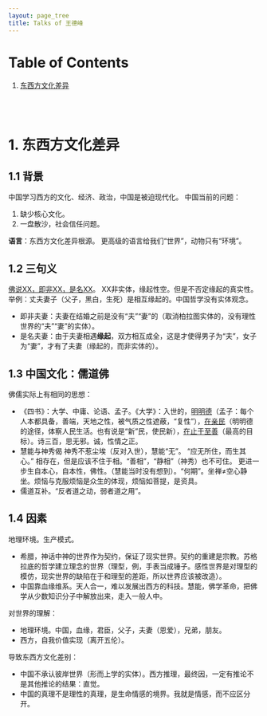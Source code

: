 ```yaml
---
layout: page_tree
title: Talks of 王德峰
---
```


# Table of Contents
1. [东西方文化差异](#l1)

<br/><br/>

<a name="l1"></a>
# 1. 东西方文化差异

## 1.1 背景

中国学习西方的文化、经济、政治，中国是被迫现代化。 中国当前的问题：

1. 缺少核心文化。
2. 一盘散沙，社会信任问题。

**语言**：东西方文化差异根源。 更高级的语言给我们“世界”，动物只有“环境”。

## 1.2 三句义

<u>佛说XX，即非XX，是名XX</u>。 XX非实体，缘起性空。但是不否定缘起的真实性。举例：丈夫妻子（父子，黑白，生死）是相互缘起的。中国哲学没有实体观念。

* 即非夫妻：夫妻在结婚之前是没有“夫”“妻”的（取消柏拉图实体的，没有理性世界的“夫”“妻”的实体）。
* 是名夫妻：由于夫妻相遇**缘起**，双方相互成全，这是才使得男子为“夫”，女子为“妻”，才有了夫妻（缘起的，而非实体的）。

## 1.3 中国文化：儒道佛

佛儒实际上有相同的思想：

* 《四书》：大学、中庸、论语、孟子。《大学》：入世的，<u>明明德</u>（孟子：每个人本都具备，善端，天地之性，被气质之性遮蔽，“复性”），<u>在亲民</u>（明明德的途径，体察人民生活。也有说是“新”民，使民新），<u>在止于至善</u>（最高的目标）。诗三百，思无邪。诚，性情之正。
* 慧能与神秀偈 神秀不惹尘埃（反对入世），慧能“无”。 “应无所住，而生其心。” 相存在，但是应该不住于相。“善相”，“静相”（神秀）也不可住。 更进一步生自本心，自本性，佛性。（慧能当时没有想到）。“何期”。坐禅≠空心静坐。烦恼与克服烦恼是众生的体现，烦恼如菩提，是资具。
* 儒道互补。“反者道之动，弱者道之用”。

## 1.4 因素

地理环境。生产模式。

* 希腊，神话中神的世界作为契约，保证了现实世界。契约的重建是宗教。苏格拉底的哲学建立理念的世界（理型，例，手表当成锤子。感性世界是对理型的模仿，现实世界的缺陷在于和理型的差距，所以世界应该被改造）。
* 中国靠血缘维系。天人合一，难以发展出西方的科技。慧能，佛学革命，把佛学从少数知识分子中解放出来，走入一般人中。

对世界的理解：

* 地理环境。中国，血缘，君臣，父子，夫妻（恩爱），兄弟，朋友。
* 西方，自我价值实现（离开五伦）。

导致东西方文化差别：

* 中国不承认彼岸世界（形而上学的实体）。西方推理，最终因，一定有推论不是其他推论的结果：直觉。
* 中国的真理不是理性的真理，是生命情感的境界。我就是情感，而不应区分开。
